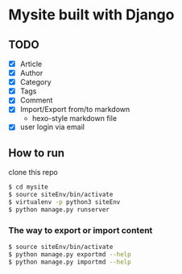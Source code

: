 
# Mysite built with Django

## TODO
- [x] Article
- [x] Author
- [x] Category
- [x] Tags
- [x] Comment
- [x] Import/Export from/to markdown
  - hexo-style markdown file
- [x] user login via email

## How to run
clone this repo
```bash
$ cd mysite
$ source siteEnv/bin/activate
$ virtualenv -p python3 siteEnv
$ python manage.py runserver
```

### The way to export or import content

```bash
$ source siteEnv/bin/activate
$ python manage.py exportmd --help
$ python manage.py importmd --help
```